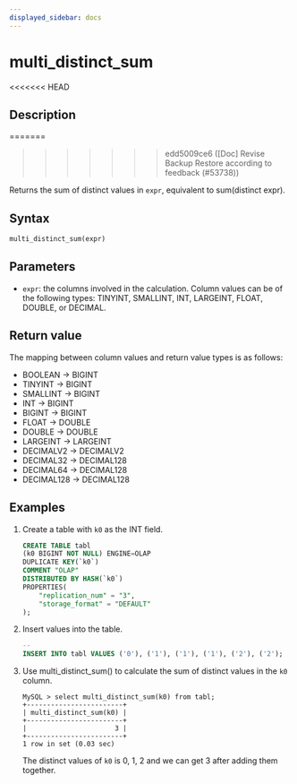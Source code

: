 ```yaml
---
displayed_sidebar: docs
---
```


# multi_distinct_sum

<<<<<<< HEAD
## Description
=======

>>>>>>> edd5009ce6 ([Doc] Revise Backup Restore according to feedback (#53738))

Returns the sum of distinct values in `expr`, equivalent to sum(distinct expr).

## Syntax

```Haskell
multi_distinct_sum(expr)
```

## Parameters

- `expr`: the columns involved in the calculation. Column values can be of the following types: TINYINT, SMALLINT, INT, LARGEINT, FLOAT, DOUBLE, or DECIMAL.

## Return value

The mapping between column values and return value types is as follows:

- BOOLEAN -> BIGINT
- TINYINT -> BIGINT
- SMALLINT -> BIGINT
- INT -> BIGINT
- BIGINT -> BIGINT
- FLOAT -> DOUBLE
- DOUBLE -> DOUBLE
- LARGEINT -> LARGEINT
- DECIMALV2 -> DECIMALV2
- DECIMAL32 -> DECIMAL128
- DECIMAL64 -> DECIMAL128
- DECIMAL128 -> DECIMAL128

## Examples

1. Create a table with `k0` as the INT field.

    ```sql
    CREATE TABLE tabl
    (k0 BIGINT NOT NULL) ENGINE=OLAP
    DUPLICATE KEY(`k0`)
    COMMENT "OLAP"
    DISTRIBUTED BY HASH(`k0`)
    PROPERTIES(
        "replication_num" = "3",
        "storage_format" = "DEFAULT"
    );
    ```

2. Insert values into the table.

    ```sql
    -- 
    INSERT INTO tabl VALUES ('0'), ('1'), ('1'), ('1'), ('2'), ('2');
    ```

3. Use multi_distinct_sum() to calculate the sum of distinct values in the `k0` column.

    ```plain text
    MySQL > select multi_distinct_sum(k0) from tabl;
    +------------------------+
    | multi_distinct_sum(k0) |
    +------------------------+
    |                      3 |
    +------------------------+
    1 row in set (0.03 sec)
    ```

    The distinct values of `k0` is 0, 1, 2 and we can get 3 after adding them together.
